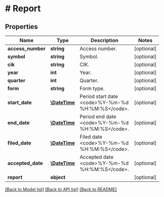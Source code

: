 # # Report

## Properties

Name | Type | Description | Notes
------------ | ------------- | ------------- | -------------
**access_number** | **string** | Access number. | [optional]
**symbol** | **string** | Symbol. | [optional]
**cik** | **string** | CIK. | [optional]
**year** | **int** | Year. | [optional]
**quarter** | **int** | Quarter. | [optional]
**form** | **string** | Form type. | [optional]
**start_date** | [**\DateTime**](\DateTime.md) | Period start date &lt;code&gt;%Y-%m-%d %H:%M:%S&lt;/code&gt;. | [optional]
**end_date** | [**\DateTime**](\DateTime.md) | Period end date &lt;code&gt;%Y-%m-%d %H:%M:%S&lt;/code&gt;. | [optional]
**filed_date** | [**\DateTime**](\DateTime.md) | Filed date &lt;code&gt;%Y-%m-%d %H:%M:%S&lt;/code&gt;. | [optional]
**accepted_date** | [**\DateTime**](\DateTime.md) | Accepted date &lt;code&gt;%Y-%m-%d %H:%M:%S&lt;/code&gt;. | [optional]
**report** | **object** |  | [optional]

[[Back to Model list]](../../README.md#models) [[Back to API list]](../../README.md#endpoints) [[Back to README]](../../README.md)
